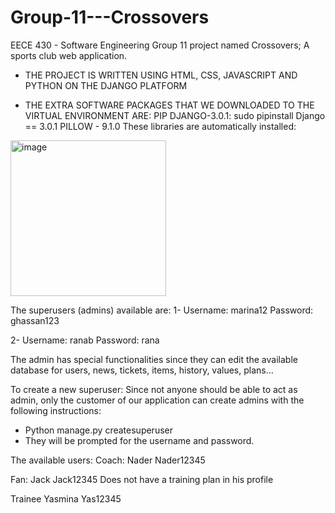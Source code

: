 # Group-11---Crossovers 


EECE 430 - Software Engineering Group 11 project named Crossovers; A sports club web application.



- THE PROJECT IS WRITTEN USING HTML, CSS, JAVASCRIPT AND PYTHON ON THE DJANGO PLATFORM

- THE EXTRA SOFTWARE PACKAGES THAT WE DOWNLOADED TO THE VIRTUAL ENVIRONMENT ARE:
PIP
DJANGO-3.0.1: sudo pipinstall Django == 3.0.1
PILLOW - 9.1.0
These libraries are automatically installed:

<img width="249" alt="image" src="https://user-images.githubusercontent.com/85786021/165918244-a0a43c6c-1e53-4392-87a8-08b4e4ae35e5.png">



The superusers (admins) available are:
1-	Username: marina12
Password: ghassan123

2-	Username: ranab
Password: rana

The admin has special functionalities since they can edit the available database for users, news, tickets, items, history, values, plans…

To create a new superuser: 
Since not anyone should be able to act as admin, only the customer of our application can create admins with the following instructions:
-	Python manage.py createsuperuser
-	They will be prompted for the username and password.


The available users:
Coach:
Nader
Nader12345

Fan:
Jack
Jack12345
Does not have a training plan in his profile

Trainee
Yasmina
Yas12345

